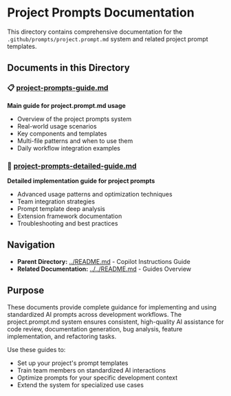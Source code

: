# Project Prompts Documentation

This directory contains comprehensive documentation for the `.github/prompts/project.prompt.md` system and related project prompt templates.

## Documents in this Directory

### 📋 [project-prompts-guide.md](./project-prompts-guide.md)
**Main guide for project.prompt.md usage**
- Overview of the project prompts system
- Real-world usage scenarios  
- Key components and templates
- Multi-file patterns and when to use them
- Daily workflow integration examples

### 📖 [project-prompts-detailed-guide.md](./project-prompts-detailed-guide.md)
**Detailed implementation guide for project prompts**
- Advanced usage patterns and optimization techniques
- Team integration strategies
- Prompt template deep analysis
- Extension framework documentation
- Troubleshooting and best practices

## Navigation

- **Parent Directory:** [../README.md](../README.md) - Copilot Instructions Guide
- **Related Documentation:** [../../README.md](../../README.md) - Guides Overview

## Purpose

These documents provide complete guidance for implementing and using standardized AI prompts across development workflows. The project.prompt.md system ensures consistent, high-quality AI assistance for code review, documentation generation, bug analysis, feature implementation, and refactoring tasks.

Use these guides to:
- Set up your project's prompt templates
- Train team members on standardized AI interactions  
- Optimize prompts for your specific development context
- Extend the system for specialized use cases
